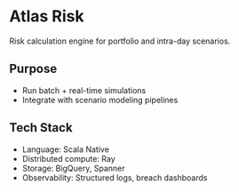 # Atlas Risk

Risk calculation engine for portfolio and intra-day scenarios.

## Purpose

- Run batch + real-time simulations
- Integrate with scenario modeling pipelines

## Tech Stack

- Language: Scala Native
- Distributed compute: Ray
- Storage: BigQuery, Spanner
- Observability: Structured logs, breach dashboards
